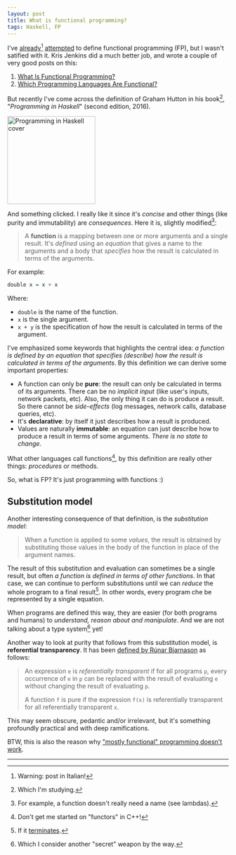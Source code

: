 ```yaml
---
layout: post
title: What is functional programming?
tags: Haskell, FP
---
```


I've [already](2014-11-17-imparare-fp.html)[^1] [attempted](2015-12-27-diffing-refactoring.html) to define functional programming (FP), but I wasn't satified with it. Kris Jenkins did a much better job, and wrote a couple of very good posts on this:

1. [What Is Functional Programming?](https://blog.jenkster.com/2015/12/what-is-functional-programming.html)
2. [Which Programming Languages Are Functional?](https://blog.jenkster.com/2015/12/which-programming-languages-are-functional.html)

But recently I've come across the definition of Graham Hutton in his book[^2], "*Programming in Haskell*" (second edition, 2016).

<a href="https://www.cs.nott.ac.uk/~pszgmh/pih.html">
    <img src="https://www.cs.nott.ac.uk/~pszgmh/pih.jpg" width="200" alt="Programming in Haskell cover"/>
</a>

And something clicked. I really like it since it's *concise* and other things (like purity and immutability) are *consequences*. Here it is, slightly modified[^3]:

> A **function** is a mapping between one or more arguments and a single result. It's *defined* using an *equation* that gives a name to the arguments and a body that *specifies* how the result is calculated in terms of the arguments.

For example:

```haskell
double x = x + x
```

Where:

* `double` is the name of the function.
* `x` is the single argument.
* `x + y` is the specification of how the result is calculated in terms of the argument.

I've emphasized some keywords that highlights the central idea: *a function is defined by an equation that specifies (describe) how the result is calculated in terms of the arguments*. By this definition we can derive some important properties:

* A function can only be **pure**: the result can only be calculated in terms of its arguments. There can be no *implicit input* (like user's inputs, network packets, etc). Also, the only thing it can do is produce a result. So there cannot be *side-effects* (log messages, network calls, database queries, etc).
* It's **declarative**: by itself it just describes how a result is produced.
* Values are naturally **immutable**: an equation can just describe how to produce a result in terms of some arguments. *There is no state to change*.

What other languages call functions[^4], by this definition are really other things: *procedures* or methods.

So, what is FP? It's just programming with functions :)

## Substitution model
Another interesting consequence of that definition, is the *substitution model*:

> When a function is applied to some *values*, the result is obtained by substituting those values in the body of the function in place of the argument names.

The result of this substitution and evaluation can sometimes be a single result, but often *a function is defined in terms of other functions*. In that case, we can continue to perform substitutions until we can *reduce* the whole program to a final result[^5]. In other words, every program che be represented by a single equation.

When programs are defined this way, they are easier (for both programs and humans) to *understand, reason about and manipulate*. And we are not talking about a type system[^6] yet!

Another way to look at purity that follows from this substitution model, is **referential transparency**. It has been [defined by Rúnar Bjarnason](https://blog.higher-order.com/blog/2012/09/13/what-purity-is-and-isnt/) as follows:

> An expression `e` is *referentially transparent* if for all programs `p`, every occurrence of `e` in `p` can be replaced with the result of evaluating `e` without changing the result of evaluating `p`.
>
> A function `f` is pure if the expression `f(x)` is referentially transparent for all referentially transparent `x`.

This may seem obscure, pedantic and/or irrelevant, but it's something profoundly practical and with deep ramifications. 

BTW, this is also the reason why ["mostly functional" programming doesn't work](https://queue.acm.org/detail.cfm?id=2611829).

---

[^1]: Warning: post in Italian!
[^2]: Which I'm studying.
[^3]: For example, a function doesn't really need a name (see lambdas).
[^4]: Don't get me started on "functors" in C++!
[^5]: If it [terminates](https://en.wikipedia.org/wiki/Halting_problem).
[^6]: Which I consider another "secret" weapon by the way.